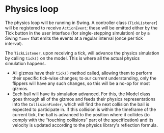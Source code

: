 # Physics loop
The physics loop will be running in Swing. A controller class (`TickListener`)
will be registered to receive `ActionEvent`; these will be emitted either by the
Tick button in the user interface (for single-stepping simulation) or by a Swing
`Timer` that emits the events at a regular interval (once per tick interval).

The `TickListener`, upon receiving a tick, will advance the physics simulation
by calling `tick()` on the model. This is where all the actual physics
simulation happens.

 - All gizmos have their `tick()` method called, allowing them to perform their
   specific tick-wise changes; to our current understanding, only the flippers
   will have any such changes, so this will be a no-op for most gizmos.
 - Each ball will have its simulation advanced. For this, the Model class
   goes through all of the gizmos and feeds their physics representations into
   the `CollisionFinder`, which will find the next collision the ball is
   expected to participate in. If this collision is within the timeframe of the
   current tick, the ball is advanced to the position where it collides (to
   comply with the “touching collisions” part of the specification) and its
   velocity is updated according to the physics library's reflection formula.

